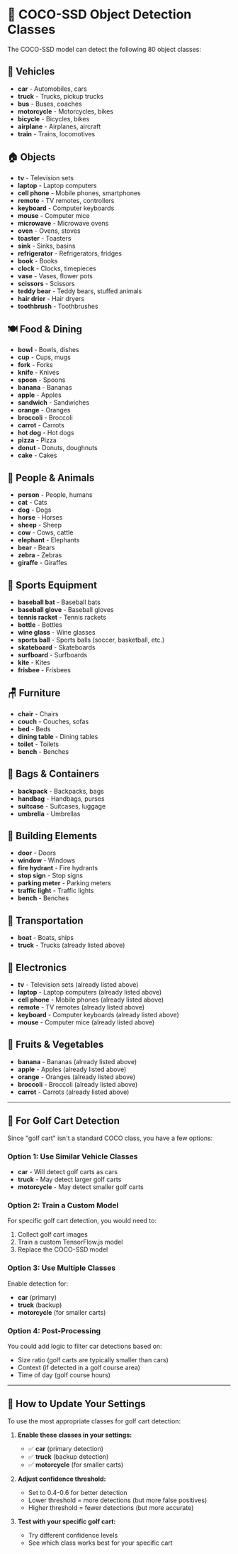 # 🎯 COCO-SSD Object Detection Classes

The COCO-SSD model can detect the following 80 object classes:

## 🚗 Vehicles

- **car** - Automobiles, cars
- **truck** - Trucks, pickup trucks
- **bus** - Buses, coaches
- **motorcycle** - Motorcycles, bikes
- **bicycle** - Bicycles, bikes
- **airplane** - Airplanes, aircraft
- **train** - Trains, locomotives

## 🏠 Objects

- **tv** - Television sets
- **laptop** - Laptop computers
- **cell phone** - Mobile phones, smartphones
- **remote** - TV remotes, controllers
- **keyboard** - Computer keyboards
- **mouse** - Computer mice
- **microwave** - Microwave ovens
- **oven** - Ovens, stoves
- **toaster** - Toasters
- **sink** - Sinks, basins
- **refrigerator** - Refrigerators, fridges
- **book** - Books
- **clock** - Clocks, timepieces
- **vase** - Vases, flower pots
- **scissors** - Scissors
- **teddy bear** - Teddy bears, stuffed animals
- **hair drier** - Hair dryers
- **toothbrush** - Toothbrushes

## 🍽️ Food & Dining

- **bowl** - Bowls, dishes
- **cup** - Cups, mugs
- **fork** - Forks
- **knife** - Knives
- **spoon** - Spoons
- **banana** - Bananas
- **apple** - Apples
- **sandwich** - Sandwiches
- **orange** - Oranges
- **broccoli** - Broccoli
- **carrot** - Carrots
- **hot dog** - Hot dogs
- **pizza** - Pizza
- **donut** - Donuts, doughnuts
- **cake** - Cakes

## 👥 People & Animals

- **person** - People, humans
- **cat** - Cats
- **dog** - Dogs
- **horse** - Horses
- **sheep** - Sheep
- **cow** - Cows, cattle
- **elephant** - Elephants
- **bear** - Bears
- **zebra** - Zebras
- **giraffe** - Giraffes

## 🏀 Sports Equipment

- **baseball bat** - Baseball bats
- **baseball glove** - Baseball gloves
- **tennis racket** - Tennis rackets
- **bottle** - Bottles
- **wine glass** - Wine glasses
- **sports ball** - Sports balls (soccer, basketball, etc.)
- **skateboard** - Skateboards
- **surfboard** - Surfboards
- **kite** - Kites
- **frisbee** - Frisbees

## 🪑 Furniture

- **chair** - Chairs
- **couch** - Couches, sofas
- **bed** - Beds
- **dining table** - Dining tables
- **toilet** - Toilets
- **bench** - Benches

## 🎒 Bags & Containers

- **backpack** - Backpacks, bags
- **handbag** - Handbags, purses
- **suitcase** - Suitcases, luggage
- **umbrella** - Umbrellas

## 🚪 Building Elements

- **door** - Doors
- **window** - Windows
- **fire hydrant** - Fire hydrants
- **stop sign** - Stop signs
- **parking meter** - Parking meters
- **traffic light** - Traffic lights
- **bench** - Benches

## 🚢 Transportation

- **boat** - Boats, ships
- **truck** - Trucks (already listed above)

## 📱 Electronics

- **tv** - Television sets (already listed above)
- **laptop** - Laptop computers (already listed above)
- **cell phone** - Mobile phones (already listed above)
- **remote** - TV remotes (already listed above)
- **keyboard** - Computer keyboards (already listed above)
- **mouse** - Computer mice (already listed above)

## 🍎 Fruits & Vegetables

- **banana** - Bananas (already listed above)
- **apple** - Apples (already listed above)
- **orange** - Oranges (already listed above)
- **broccoli** - Broccoli (already listed above)
- **carrot** - Carrots (already listed above)

---

## 🎯 For Golf Cart Detection

Since "golf cart" isn't a standard COCO class, you have a few options:

### Option 1: Use Similar Vehicle Classes

- **car** - Will detect golf carts as cars
- **truck** - May detect larger golf carts
- **motorcycle** - May detect smaller golf carts

### Option 2: Train a Custom Model

For specific golf cart detection, you would need to:

1. Collect golf cart images
2. Train a custom TensorFlow.js model
3. Replace the COCO-SSD model

### Option 3: Use Multiple Classes

Enable detection for:

- **car** (primary)
- **truck** (backup)
- **motorcycle** (for smaller carts)

### Option 4: Post-Processing

You could add logic to filter car detections based on:

- Size ratio (golf carts are typically smaller than cars)
- Context (if detected in a golf course area)
- Time of day (golf course hours)

---

## 🔧 How to Update Your Settings

To use the most appropriate classes for golf cart detection:

1. **Enable these classes in your settings:**

   - ✅ **car** (primary detection)
   - ✅ **truck** (backup detection)
   - ✅ **motorcycle** (for smaller carts)

2. **Adjust confidence threshold:**

   - Set to 0.4-0.6 for better detection
   - Lower threshold = more detections (but more false positives)
   - Higher threshold = fewer detections (but more accurate)

3. **Test with your specific golf cart:**
   - Try different confidence levels
   - See which class works best for your specific cart
